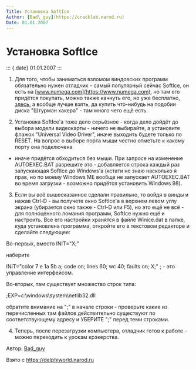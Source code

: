 ```yaml
---
Title: Установка SoftIce
Author: [Bad\_guy](https://cracklab.narod.ru)
Date: 01.01.2007
---
```



Установка SoftIce
=================

::: {.date}
01.01.2007
:::

1. Для того, чтобы заниматься взломом виндовских программ обязательно
нужен отладчик - самый популярный сейчас SoftIce, он есть на
[www.numega.com](https://www.numega.com), но там его придётся покупать,
можно также качнуть его, но уже бесплатно,
[здесь](ftp://ftp.odescable.com.ua/pub/Windows/Hacker/Debugger/Softice3.24.Win9x/),
а вообще лучше взять, да купить что-нибудь на подобии диска "Штурман
хакера" - там много чего ещё есть.

2. Установка SoftIce\'а тоже дело серьёзное - когда дело дойдёт до
выбора модели видеокарты - ничего не выбирайте, а установите флажок
"Universal Video Driver", иначе выходить будете только по RESET. На
вопрос о выборе порта мыши честно отметьте к какому порту она подключена
- иначе придётся обходиться без мыши. При запросе на изменение
AUTOEXEC.BAT разрешите это - добавляется строка каждый раз запускающая
SoftIce до Windows\'а (кстати не знаю насколько я прав, но по моему
Windows ME вообще не запускает AUTOEXEC.BAT во время загрузки - возможно
придётся установить Windows 98).

3. Если вы всё вышесказанное сделали правильно, то войдя в винды и нажав
Ctrl-D - вы получете окно SoftIce\'а в верхнем левом углу экрана
(убирается окно также - Ctrl-D или F5), но это ещё не всё - для
полноценного ломания программ, SoftIce нужно ещё и настроить. Все его
настройки хранятся в файле Winice.dat в папке, куда установлена
программа, откройте его в текстовом редакторе и сделайте следующее:

Во-первых, вместо INIT="X;"

наберите

INIT="color 7 e 1a 5b a; code on; lines 60; wc 40; faults on; X;" ; -
это управление интерфейсом.

Во-вторых, там существует множество строк типа:

;EXP=c:\\windows\\system\\netlib32.dll

обратите внимание на ";" в начале строки - проверьте какие из
перечисленных там файлов действительно существуют по соответствующему
адресу и УБЕРИТЕ ";" перед теми строками.

4. Теперь, после перезагрузки компьютера, отладчик готов к работе -
можно переходить к урокам крэкерства.

Автор: [Bad\_guy](https://cracklab.narod.ru)

Взято с <https://delphiworld.narod.ru>
